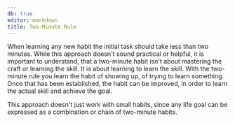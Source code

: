 ```yaml
---
db: true
editor: markdown
title: Two-Minute Rule
---
```


When learning any new habit the initial task should take less than two
minutes. While this approach doesn\'t sound practical or helpful, it is
important to understand, that a two-minute habit isn\'t about mastering
the craft or learning the skill. It is about learning to learn the
skill. With the two-minute rule you learn the habit of showing up, of
trying to learn something. Once that has been established, the habit can
be improved, in order to learn the actual skill and achieve the goal.

This approach doesn\'t just work with small habits, since any life goal
can be expressed as a combination or chain of two-minute habits.
